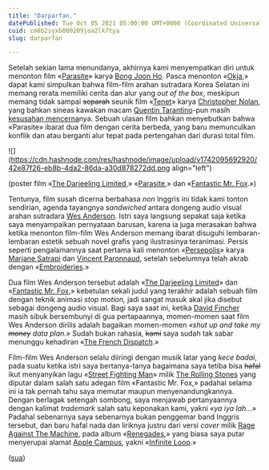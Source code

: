 ```yaml
---
title: "Darparfan."
datePublished: Tue Oct 05 2021 05:00:00 GMT+0000 (Coordinated Universal Time)
cuid: cm8b2syxb000209joa2lk7tya
slug: darparfan

---
```


Setelah sekian lama menundanya, akhirnya kami menyempatkan diri untuk menonton film «[Parasite](https://en.wikipedia.org/wiki/Parasite_\(2019_film\))» karya [Bong Joon Ho](https://en.wikipedia.org/wiki/Bong_Joon-ho). Pasca menonton «[Okja](https://en.wikipedia.org/wiki/Okja),» dapat kami simpulkan bahwa film-film arahan sutradara Korea Selatan ini memang rerata memiliki cerita dan alur yang *out of the box*, meskipun memang tidak sampai <s>separah</s> seunik film «[Tenet](https://en.wikipedia.org/wiki/Tenet_\(film\))» karya [Christopher Nolan](https://en.wikipedia.org/wiki/Christopher_Nolan), yang bahkan sineas kawakan macam [Quentin Tarantino](https://en.wikipedia.org/wiki/Quentin_tarantino)\-pun masih [kesusahan mencerna](https://www.independent.co.uk/arts-entertainment/films/news/quentin-tarantino-christopher-nolan-tenet-b1885276.html)nya. Sebuah ulasan film bahkan menyebutkan bahwa «Parasite» ibarat dua film dengan cerita berbeda, yang baru memunculkan konflik dan atau berganti alur tepat pada pertengahan dari durasi total film.

![](https://cdn.hashnode.com/res/hashnode/image/upload/v1742095692920/42e87f26-eb8b-4da2-86da-a30d878272dd.png align="left")

(poster film «[The Darjeeling Limited](https://en.wikipedia.org/wiki/The_Darjeeling_Limited),» «[Parasite](https://en.wikipedia.org/wiki/Parasite_\(2019_film\)),» dan «[Fantastic Mr. Fox](https://en.wikipedia.org/wiki/Fantastic_Mr._Fox_\(film\)).»)

Tentunya, film susah dicerna berbahasa *non* Inggris ini tidak kami tonton sendirian, agenda tayangnya *sandwiched* antara dongeng audio visual arahan sutradara [Wes Anderson](https://en.wikipedia.org/wiki/Wes_Anderson). Istri saya langsung sepakat saja ketika saya menyampaikan pernyataan barusan, karena ia juga merasakan bahwa ketika menonton film-film Wes Anderson memang ibarat disuguhi lembaran-lembaran estetik sebuah novel grafis yang ilustrasinya teranimasi. Persis seperti pengalamannya saat pertama kali menonton «[Persepolis](https://en.wikipedia.org/wiki/Persepolis_\(film\))» karya [Marjane Satrapi](https://en.wikipedia.org/wiki/Marjane_Satrapi) dan [Vincent Paronnaud](https://en.wikipedia.org/wiki/Vincent_Paronnaud), setelah sebelumnya telah akrab dengan «[Embroideries](https://www.goodreads.com/book/show/9526.Embroideries).»

Dua film Wes Anderson tersebut adalah «[The Darjeeling Limited](https://en.wikipedia.org/wiki/The_Darjeeling_Limited)» dan «[Fantastic Mr. Fox](https://en.wikipedia.org/wiki/Fantastic_Mr._Fox_\(film\)),» kebetulan sekali judul yang terakhir adalah sebuah film dengan teknik animasi *stop motion,* jadi sangat masuk akal jika disebut sebagai dongeng audio visual. Bagi saya saat ini, ketika [David Fincher](https://en.wikipedia.org/wiki/David_Fincher) masih sibuk bersembunyi di gua pertapaannya, momen-momen saat film Wes Anderson dirilis adalah bagaikan momen-momen *«shut up and take my <s>money</s> data plan.»* Sudah bukan rahasia, <s>kami</s> saya sudah tak sabar menunggu kehadiran «[The French Dispatch](https://en.wikipedia.org/wiki/The_French_Dispatch).»

Film-film Wes Anderson selalu diiringi dengan musik latar yang *kece badai*, pada suatu ketika istri saya bertanya-tanya bagaimana saya tetiba bisa <s>hafal</s> ikut menyanyikan lagu «[Street Fighting Man](https://en.wikipedia.org/wiki/Street_Fighting_Man)» milik [The Rolling Stones](https://en.wikipedia.org/wiki/The_Rolling_Stones) yang diputar dalam salah satu adegan film «Fantastic Mr. Fox,» padahal selama ini ia tak pernah tahu saya memutar maupun menyenandungkannya. Dengan berlagak setengah sombong, saya menjawab pertanyaannya dengan kalimat *trademark* salah satu keponakan kami, yakni *«ya iya lah...»* Padahal sebenarnya saya sebenarnya bukan penggemar band Inggris tersebut, dan baru hafal nada dan liriknya justru dari versi *cover* milik [Rage Against The Machine](https://en.wikipedia.org/wiki/Rage_Against_the_Machine), pada album «[Renegades](https://en.wikipedia.org/wiki/Renegades_\(Rage_Against_the_Machine_album\)),» yang biasa saya putar menyerupai alamat [Apple Campus](https://en.wikipedia.org/wiki/Apple_Campus), yakni «[Infinite Loop](https://en.wikipedia.org/wiki/Infinite_loop).»

([sua](https://sua.ist))
